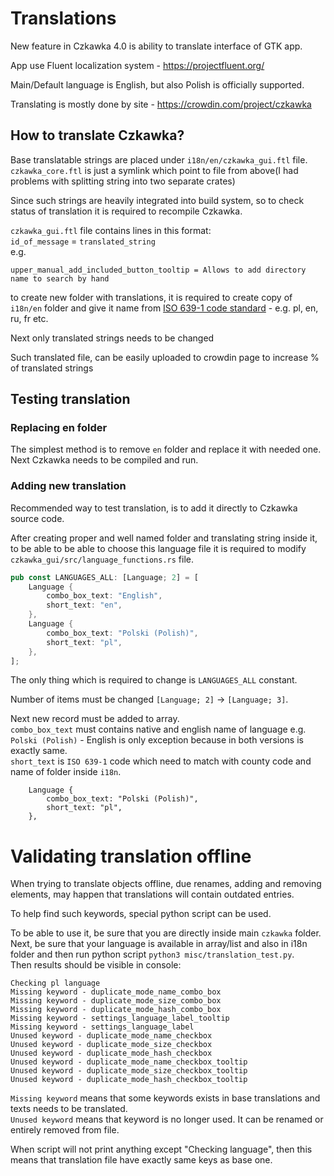 # Translations

New feature in Czkawka 4.0 is ability to translate interface of GTK app.

App use Fluent localization system - https://projectfluent.org/

Main/Default language is English, but also Polish is officially supported.

Translating is mostly done by site - https://crowdin.com/project/czkawka

## How to translate Czkawka?

Base translatable strings are placed under `i18n/en/czkawka_gui.ftl` file.  
`czkawka_core.ftl` is just a symlink which point to file from above(I had problems with splitting string into two separate crates)

Since such strings are heavily integrated into build system, so to check status of translation it is required to recompile Czkawka.

`czkawka_gui.ftl` file contains lines in this format:  
`id_of_message` = `translated_string`  
e.g.  
```
upper_manual_add_included_button_tooltip = Allows to add directory name to search by hand
```

to create new folder with translations, it is required to create copy of `i18n/en` folder and give it name from [ISO 639-1 code standard](https://www.loc.gov/standards/iso639-2/php/code_list.php) - e.g. pl, en, ru, fr etc. 

Next only translated strings needs to be changed

Such translated file, can be easily uploaded to crowdin page to increase % of translated strings

## Testing translation
### Replacing en folder
The simplest method is to remove `en` folder and replace it with needed one.  
Next Czkawka needs to be compiled and run.  

### Adding new translation
Recommended way to test translation, is to add it directly to Czkawka source code.

After creating proper and well named folder and translating string inside it, to be able to be able to choose this language file it is required to modify `czkawka_gui/src/language_functions.rs` file.

```rust
pub const LANGUAGES_ALL: [Language; 2] = [
    Language {
        combo_box_text: "English",
        short_text: "en",
    },
    Language {
        combo_box_text: "Polski (Polish)",
        short_text: "pl",
    },
];
```

The only thing which is required to change is `LANGUAGES_ALL` constant.

Number of items must be changed `[Language; 2]` -> `[Language; 3]`.

Next new record must be added to array.  
`combo_box_text` must contains native and english name of language e.g. `Polski (Polish)` - English is only exception because in both versions is exactly same.  
`short_text` is `ISO 639-1` code which need to match with county code and name of folder inside `i18n`.
```
    Language {
        combo_box_text: "Polski (Polish)",
        short_text: "pl",
    },
```

# Validating translation offline
When trying to translate objects offline, due renames, adding and removing elements, may happen that translations will contain outdated entries.

To help find such keywords, special python script can be used.

To be able to use it, be sure that you are directly inside main `czkawka` folder.  
Next, be sure that your language is available in array/list and also in i18n folder and then run python script `python3 misc/translation_test.py`.  
Then results should be visible in console:
```
Checking pl language
Missing keyword - duplicate_mode_name_combo_box
Missing keyword - duplicate_mode_size_combo_box
Missing keyword - duplicate_mode_hash_combo_box
Missing keyword - settings_language_label_tooltip
Missing keyword - settings_language_label
Unused keyword - duplicate_mode_name_checkbox
Unused keyword - duplicate_mode_size_checkbox
Unused keyword - duplicate_mode_hash_checkbox
Unused keyword - duplicate_mode_name_checkbox_tooltip
Unused keyword - duplicate_mode_size_checkbox_tooltip
Unused keyword - duplicate_mode_hash_checkbox_tooltip
```
`Missing keyword` means that some keywords exists in base translations and texts needs to be translated.  
`Unused keyword` means that keyword is no longer used. It can be renamed or entirely removed from file.

When script will not print anything except "Checking language", then this means that translation file have exactly same keys as base one.